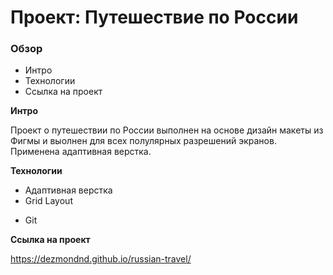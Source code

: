 # Проект: Путешествие по России

### Обзор
* Интро
* Технологии
* Ссылка на проект

**Интро**

Проект о путешествии по России выполнен на основе дизайн макеты из Фигмы и выолнен для всех полулярных разрешений экранов. Применена адаптивная верстка.


**Технологии**

* Адаптивная верстка
* Grid Layout
+ Git

**Ссылка на проект**

https://dezmondnd.github.io/russian-travel/
